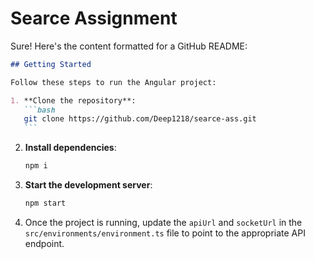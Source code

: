 # Searce Assignment

Sure! Here's the content formatted for a GitHub README:

````markdown
## Getting Started

Follow these steps to run the Angular project:

1. **Clone the repository**:
   ```bash
   git clone https://github.com/Deep1218/searce-ass.git
   ```
````

2. **Install dependencies**:

   ```bash
   npm i
   ```

3. **Start the development server**:

   ```bash
   npm start
   ```

4. Once the project is running, update the `apiUrl` and `socketUrl` in the `src/environments/environment.ts` file to point to the appropriate API endpoint.

```

```
